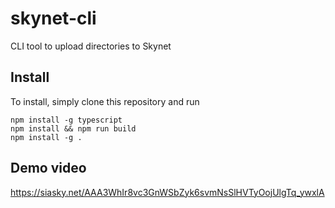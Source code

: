 # skynet-cli
CLI tool to upload directories to Skynet

## Install
To install, simply clone this repository and run
```
npm install -g typescript
npm install && npm run build
npm install -g .
```

## Demo video
https://siasky.net/AAA3WhIr8vc3GnWSbZyk6svmNsSlHVTyOojUlgTq_ywxlA